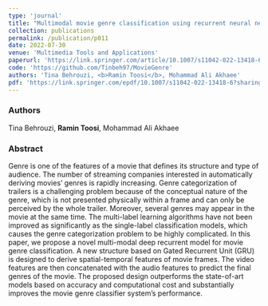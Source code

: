 ```yaml
---
type: 'journal'
title: "Multimodal movie genre classification using recurrent neural network"
collection: publications
permalink: /publication/p011
date: 2022-07-30
venue: 'Multimedia Tools and Applications'
paperurl: 'https://link.springer.com/article/10.1007/s11042-022-13418-6'
code: 'https://github.com/Tinbeh97/MovieGenre'
authors: 'Tina Behrouzi, <b>Ramin Toosi</b>, Mohammad Ali Akhaee'
pdf: 'https://link.springer.com/epdf/10.1007/s11042-022-13418-6?sharing_token=tQSX3Alz3igQJLMvKCMiB_e4RwlQNchNByi7wbcMAY4CKJ8_dx3cXT46mbA9zwHLHCNFTJ9UTI1gphypVPiFjanJKoIBVgeHcQTanpndDtWlsXHY_kFy75-Gj2Cb2U01MYQ1ZF3Trr0bjsLq7oimdvYRTH03j0aTF3HG1S5fQcg='
---
```


<h3> Authors </h3>
Tina Behrouzi, <b>Ramin Toosi</b>, Mohammad Ali Akhaee

<h3> Abstract </h3>
Genre is one of the features of a movie that defines its structure and type of audience. The number of streaming companies interested in automatically deriving movies’ genres is rapidly increasing. Genre categorization of trailers is a challenging problem because of the conceptual nature of the genre, which is not presented physically within a frame and can only be perceived by the whole trailer. Moreover, several genres may appear in the movie at the same time. The multi-label learning algorithms have not been improved as significantly as the single-label classification models, which causes the genre categorization problem to be highly complicated. In this paper, we propose a novel multi-modal deep recurrent model for movie genre classification. A new structure based on Gated Recurrent Unit (GRU) is designed to derive spatial-temporal features of movie frames. The video features are then concatenated with the audio features to predict the final genres of the movie. The proposed design outperforms the state-of-art models based on accuracy and computational cost and substantially improves the movie genre classifier system’s performance.